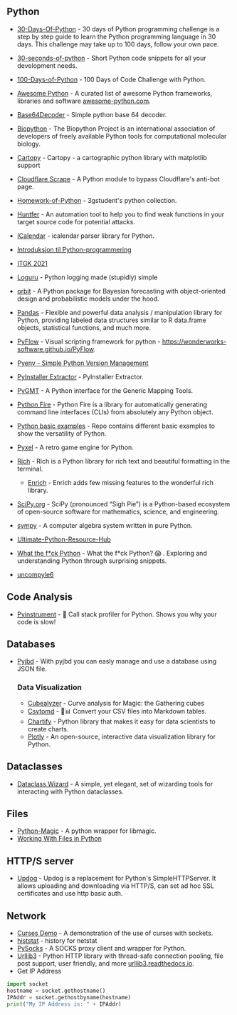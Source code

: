 ## Python

- [30-Days-Of-Python](https://github.com/Asabeneh/30-Days-Of-Python) - 30 days of Python programming challenge is a step by step guide to learn the Python programming language in 30 days. This challenge may take up to 100 days, follow your own pace.
- [30-seconds-of-python](https://github.com/30-seconds/30-seconds-of-python) - Short Python code snippets for all your development needs.
- [100-Days-of-Python](https://github.com/ashutoshkrris/100-Days-of-Python) - 100 Days of Code Challenge with Python.
- [Awesome Python](https://github.com/vinta/awesome-python) - A curated list of awesome Python frameworks, libraries and software [awesome-python.com](https://awesome-python.com/).
- [Base64Decoder](https://github.com/ghsecurity/Base64Decoder) - Simple python base 64 decoder.
- [Biopython](https://github.com/biopython/biopython) - The Biopython Project is an international association of developers of freely available Python tools for computational molecular biology.
- [Cartopy](https://github.com/SciTools/cartopy) - Cartopy - a cartographic python library with matplotlib support 
- [Cloudflare Scrape](https://github.com/Anorov/cloudflare-scrape) - A Python module to bypass Cloudflare's anti-bot page.
- [Homework-of-Python](https://github.com/3gstudent/Homework-of-Python) - 3gstudent's python collection.
- [Huntfer](https://github.com/RyouYoo/huntfer) - An automation tool to help you to find weak functions in your target source code for potential attacks.
- [ICalendar](https://github.com/collective/icalendar) - icalendar parser library for Python.
- [Introduksjon til Python-programmering](https://gitlab.stud.idi.ntnu.no/nilstesd/python-leksjoner)
- [ITGK 2021 ](https://gitlab.stud.iie.ntnu.no/alekka/itgk-2021-magnustvilde-forelesningskode)
- [Loguru](https://github.com/Delgan/loguru) - Python logging made (stupidly) simple

- [orbit](https://github.com/uber/orbit) - A Python package for Bayesian forecasting with object-oriented design and probabilistic models under the hood.
- [Pandas](https://github.com/pandas-dev/pandas) - Flexible and powerful data analysis / manipulation library for Python, providing labeled data structures similar to R data.frame objects, statistical functions, and much more.
- [PyFlow](https://github.com/wonderworks-software/PyFlow) - Visual scripting framework for python - https://wonderworks-software.github.io/PyFlow.
- [Pyenv - Simple Python Version Management](https://github.com/pyenv/pyenv)
- [PyInstaller Extractor](https://github.com/extremecoders-re/pyinstxtractor) - PyInstaller Extractor.
- [PyGMT](https://github.com/GenericMappingTools/pygmt) - A Python interface for the Generic Mapping Tools.
- [Python Fire](https://github.com/google/python-fire) - Python Fire is a library for automatically generating command line interfaces (CLIs) from absolutely any Python object. 
- [Python basic examples](https://github.com/bmaya1/python-basic-examples) - Repo contains different basic examples to show the versatility of Python.
- [Pyxel](https://github.com/kitao/pyxel) - A retro game engine for Python.
- [Rich](https://github.com/willmcgugan/rich) - Rich is a Python library for rich text and beautiful formatting in the terminal.
  - [Enrich](https://github.com/pycontribs/enrich) - Enrich adds few missing features to the wonderful rich library.
- [SciPy.org](https://scipy.org/) - SciPy (pronounced “Sigh Pie”) is a Python-based ecosystem of open-source software for mathematics, science, and engineering. 
- [sympy](https://github.com/sympy/sympy) - A computer algebra system written in pure Python.
- [Ultimate-Python-Resource-Hub](https://github.com/ayushi7rawat/Ultimate-Python-Resource-Hub)
- [What the f*ck Python](https://github.com/satwikkansal/wtfpython) - What the f*ck Python? 😱 . Exploring and understanding Python through surprising snippets.
- [uncompyle6](https://pypi.org/project/uncompyle6/)

## Code Analysis
- [Pyinstrument](https://github.com/joerick/pyinstrument) - 🚴 Call stack profiler for Python. Shows you why your code is slow!


## Databases
- [Pyjbd](https://github.com/Datalux/pyjbd) - With pyjbd you can easly manage and use a database using JSON file.

  ### Data Visualization
  - [Cubealyzer](https://github.com/adamreiser/cubealyzer) - Curve analysis for Magic: the Gathering cubes 
  - [Csvtomd](https://github.com/mplewis/csvtomd) - 📝📊 Convert your CSV files into Markdown tables.
  - [Chartify](https://github.com/spotify/chartify) - Python library that makes it easy for data scientists to create charts.
  - [Plotly](https://pypi.org/project/plotly/) - An open-source, interactive data visualization library for Python.

## Dataclasses
- [Dataclass Wizard](https://github.com/rnag/dataclass-wizard) - A simple, yet elegant, set of wizarding tools for interacting with Python dataclasses. 

## Files
- [Python-Magic](https://github.com/ahupp/python-magic) - A python wrapper for libmagic.
- [Working With Files in Python](https://realpython.com/working-with-files-in-python/)

## HTTP/S server
- [Updog](https://github.com/sc0tfree/updog) - Updog is a replacement for Python's SimpleHTTPServer. It allows uploading and downloading via HTTP/S, can set ad hoc SSL certificates and use http basic auth.

## Network
- [Curses Demo](https://github.com/cmsteffen-code/curses_demo) - A demonstration of the use of curses with sockets.
- [histstat](https://github.com/vesche/histstat) - history for netstat 
- [PySocks](https://github.com/Anorov/PySocks) - A SOCKS proxy client and wrapper for Python.
- [Urllib3](https://github.com/urllib3/urllib3) - Python HTTP library with thread-safe connection pooling, file post support, user friendly, and more [urllib3.readthedocs.io](https://urllib3.readthedocs.io).
- Get IP Address
````python
import socket
hostname = socket.gethostname()
IPAddr = socket.gethostbyname(hostname)
print("My IP Address is: " + IPAddr)
````
